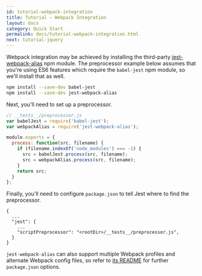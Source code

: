 ```yaml
---
id: tutorial-webpack-integration
title: Tutorial – Webpack Integration
layout: docs
category: Quick Start
permalink: docs/tutorial-webpack-integration.html
next: tutorial-jquery
---
```


Webpack integration may be achieved by installing the third-party [jest-webpack-alias](https://github.com/Ticketmaster/jest-webpack-alias) npm module. The preprocessor example below assumes that you're using ES6 features which require the `babel-jest` npm module, so we'll install that as well.

```sh
npm install --save-dev babel-jest
npm install --save-dev jest-webpack-alias
```

Next, you'll need to set up a preprocessor.

```javascript
// __tests__/preprocessor.js
var babelJest = require('babel-jest');
var webpackAlias = require('jest-webpack-alias');

module.exports = {
  process: function(src, filename) {
    if (filename.indexOf('node_modules') === -1) {
      src = babelJest.process(src, filename);
      src = webpackAlias.process(src, filename);
    }
    return src;
  }
};
```

Finally, you'll need to configure `package.json` to tell Jest where to find the preprocessor.

```
{
  ...
  "jest": {
    ...
    "scriptPreprocessor": "<rootDir>/__tests__/preprocessor.js",
  }
}
```

`jest-webpack-alias` can also support multiple Webpack profiles and alternate Webpack config files, so refer to [its README](https://github.com/Ticketmaster/jest-webpack-alias#packagejson-options) for further `package.json` options.
